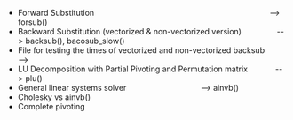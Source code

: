- Forward Substitution &emsp;&emsp;&emsp;&emsp;&emsp;&emsp;&emsp;&emsp;&emsp;&emsp;&emsp;&emsp;&emsp;&emsp;&emsp;&emsp;&emsp;&emsp;&emsp;&emsp;&emsp;&emsp; --> forsub()
- Backward Substitution (vectorized & non-vectorized version) &emsp;&emsp;&emsp;&emsp; --> backsub(), bacosub_slow()
- File for testing the times of vectorized and non-vectorized backsub &emsp;&emsp; --> 
- LU Decomposition with Partial Pivoting and Permutation matrix &emsp;&emsp;&emsp; --> plu()
- General linear systems solver &emsp;&emsp;&emsp;&emsp;&emsp;&emsp;&emsp;&emsp;&emsp; --> ainvb()
- Cholesky vs ainvb() 
- Complete pivoting 
